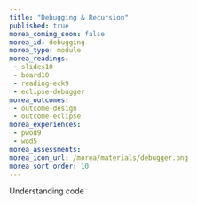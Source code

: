 ```yaml
---
title: "Debugging & Recursion"
published: true
morea_coming_soon: false
morea_id: debugging
morea_type: module
morea_readings:
 - slides10
 - board10
 - reading-eck9
 - eclipse-debugger
morea_outcomes:
 - outcome-design
 - outcome-eclipse
morea_experiences:
 - pwod9
 - wod5
morea_assessments:
morea_icon_url: /morea/materials/debugger.png
morea_sort_order: 10
---
```


Understanding code